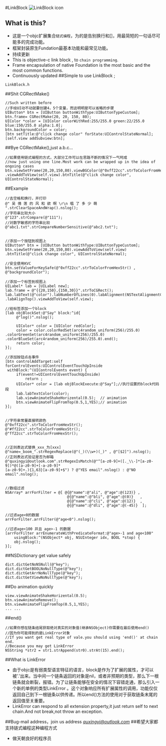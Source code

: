 #LinkBlock
![LinkBlock icon](http://ico.ooopic.com/ajax/iconpng/?id=98399.png)

## What is this?
* 这是一个objc扩展集合`链式编程`，为的是告别换行和[]，用最简短的一句话尽可能多的完成功能。
* 框架封装原生Fundation最基本功能和最常见功能。
* 持续更新
* This is objective-c link block , to `chain programming`.
* Frame encapsulation of native Foundation is the most basic and the most common functions.
* Continuously updated
##Simple to use LinkBlock ;
```objc
LinkBlock.h
```

##Shit CGRectMake()
```objc
//Such written before 
//手绘UI动不动就要创建4，5个变量，而这明明是可以省略的步骤
UIButton* btn = [UIButton buttonWithType:UIButtonTypeCustom];
btn.frame= CGRectMake(20, 20, 150, 80);
UIColor *color = [UIColor colorWithRed:255/255.0 green:22/255.0 blue:150/255.0 alpha:1.0];
btn.backgroundColor = color;
[btn setTitle:@"click change color" forState:UIControlStateNormal];
[self.view addSubview:btn];
```
##Bye CGRectMake(),just a.b.c...
```objc
//如果使用链式编程的方式，大部分工作可以在思路不断的情况下一气呵成
//now just using one line.Most work can be wrapped up in the idea of ​​ongoing cases
btn.viewSetFrame(20,20,150,80).viewBGColor(@"0xff22cc".strToColorFromHexStr())
.viewAddToView(self.view).btnTitle(@"click change color", UIControlStateNormal);
```
##Example
```objc
//去空格和换行，并打印
@" 吴 倩 莲 的 风 和 欲 啊 \r\n 唱 了 多 少 萌 ".strClearSpaceAndWrap().nslog();
//字符串比较大小
@"123".strCompare(@"111");
//对数字敏感的字符串比较
@"abc1.txt".strCompareNumberSensitive(@"abc2.txt");


//添加一个按钮到视图上
UIButton* btn = [UIButton buttonWithType:UIButtonTypeCustom];
btn.viewSetFrame(20,20,150,80).viewAddToView(self.view)
.btnTitle(@"click change color", UIControlStateNormal);

//安全使用KVC
btn.setValueForKeySafe(@"0xff22cc".strToColorFromHexStr() , @"backgroundColor");

//添加一个标签到视图上
UILabel* lab = [UILabel new];
lab.frame = @"{{20,150},{150,30}}".strToCGRect();
lab.labText(@"color").labNumberOfLines(0).labAlignment(NSTextAlignmentCenter)
.labAlignTop().viewAddToView(self.view);

//给标签添加一个block
[lab objBlockSet:@"Say" block:^id{
     @"log()".nslog();

     UIColor* color = [UIColor redColor];
     color = color.colorRedSet(arc4random_uniform(256)/255.0)
.colorGreenSet(arc4random_uniform(256)/255.0)
.colorBlueSet(arc4random_uniform(256)/255.0).end();
     return color;
}];

//添加按钮点击事件
[btn controlAddTarget:self forControlEvents:UIControlEventTouchUpInside 
 withBlock:^(UIControlEvents event) {
     if(event!=UIControlEventTouchUpInside)
         return ;
     UIColor* color = [lab objBlockExecute:@"Say"];//执行设置的block代码段
     lab.labTextColor(color);
     lab.viewAnimateShakeHorizental(0.5);  // animation
     btn.viewAnimateFlipFromTop(0.5,1,YES);// animation
}];


//字符串常量直接转颜色
@"0xff22cc".strToColorFromHexStr();
@"#ff22cc".strToColorFromHexStr();
@"ff22cc".strToColorFromHexStr();


//正则表达式替换_xxx_为[xxx]
@"name=_boom_".strRegexReplace(@"(_)(\\w+)(_)" , @"[$2]").nslog();
//正则表达式验证是否为邮箱
@"quxingyi@outlook.com".strRegexIsMatch(@"^[a-z0-9]+([._\\-]*[a-z0-9])*@([a-z0-9]+[-a-z0-9]*
[a-z0-9]+.){1,63}[a-z0-9]+$") ? @"YES email".nslog() : @"NO email".nslog();


//数组过滤
NSArray* arrForFilter = @[ @{@"name":@"ali", @"age":@(123)} ,
                            @{@"name":@"bli", @"age":@(0)}   ,
                            @{@"name":@"cli", @"age":@(12)}  ,
                            @{@"name":@"dli", @"age":@(-45)}  ];

//过滤age<0的数据
arrForFilter.arrFilter(@"age<0").nslog();

//过滤age<100 并且 age>-1 的数据
[arrForFilter arrEnumerateWithPredicateFormat:@"age>-1 and age<100"
    usingBlock:^(NSObject* obj, NSUInteger idx, BOOL *stop) {
    obj.nslog();
}];
```
##NSDictionary get value safely
```objc
dict.dictGetNoNSNull(@"key");
dict.dictGetBOOLNoNullType(@"key");
dict.dictGetArrNoNullType(@"key");
dict.dictGetViewNoNullType(@"key");
```
##Do animation quickly
```objc
view.viewAnimateShakeHorizental(0.5);
btn.viewAnimateRemove();
btn.viewAnimateFlipFromTop(0.5,1,YES);
... ...
```
##end()
```objc
//如果你想在链条结尾获取绝对真实的对象值(继承NSObject)你需要在最后使用end()
//因为你可能得到的是LinkError对象
//If you want get real type of vale.you should using 'end()' at chain end.
//Because you may get LinkError
NSString *str2 = str1.strAppend(str0).strAt(15).end();
```

##What is LinkError
* 由于objc是有弱类型语言特征的语言，block是作为了扩展的属性，才可以被'.'出来。当中间一个链条返回的对象是nil，或者非预期的类型，那么下一根链条就会断裂，报错。为了让链条能够在安全的情况下容错走通，那么引入一个新的单例的类型LinkError
。这个对象响应所有扩展属性的调用，功能仅仅返回自己到下一根链条以供传递。所以end()方法的使用对于获取链条末尾的返回值至关重要。
* LinkError can respond to all extension property,it just return self to next chain.And not break,not throw an exception.

##Bug-mail address，join us address  *[quxingyi@outlook.com](quxingyi@outlook.com)*
##希望大家都支持链式编程这种编程方式
* 做天朝良好的程序员